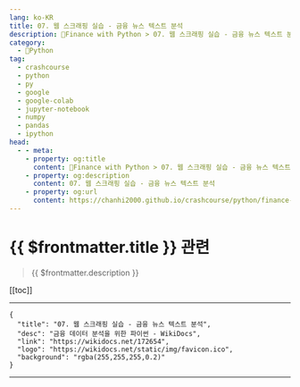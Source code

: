 ```yaml
---
lang: ko-KR
title: 07. 웹 스크래핑 실습 - 금융 뉴스 텍스트 분석
description: 🐍Finance with Python > 07. 웹 스크래핑 실습 - 금융 뉴스 텍스트 분석
category:
  - 🐍Python
tag: 
  - crashcourse
  - python
  - py
  - google
  - google-colab
  - jupyter-notebook
  - numpy
  - pandas
  - ipython
head:
  - - meta:
    - property: og:title
      content: 🐍Finance with Python > 07. 웹 스크래핑 실습 - 금융 뉴스 텍스트 분석
    - property: og:description
      content: 07. 웹 스크래핑 실습 - 금융 뉴스 텍스트 분석
    - property: og:url
      content: https://chanhi2000.github.io/crashcourse/python/finance-w-python/07.html
---
```


# {{ $frontmatter.title }} 관련

> {{ $frontmatter.description }}

[[toc]]

---

```component VPCard
{
  "title": "07. 웹 스크래핑 실습 - 금융 뉴스 텍스트 분석",
  "desc": "금융 데이터 분석을 위한 파이썬 - WikiDocs",
  "link": "https://wikidocs.net/172654",
  "logo": "https://wikidocs.net/static/img/favicon.ico",
  "background": "rgba(255,255,255,0.2)"
}
```

---

<TagLinks />